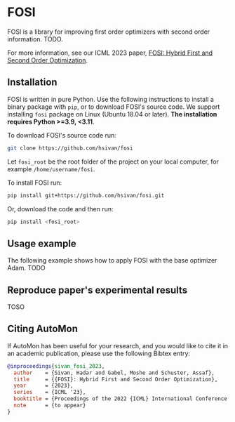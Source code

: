 # FOSI

FOSI is a library for improving first order optimizers with second order information.
TODO.

For more information, see our ICML 2023 paper, [FOSI: Hybrid First and Second Order Optimization](TODO).

## Installation

FOSI is written in pure Python.
Use the following instructions to install a
binary package with `pip`, or to download FOSI's source code.
We support installing `fosi` package on Linux (Ubuntu 18.04 or later).
**The installation requires Python >=3.9, <3.11**.

To download FOSI's source code run:
```bash
git clone https://github.com/hsivan/fosi
```
Let `fosi_root` be the root folder of the project on your local computer, for example `/home/username/fosi`.

To install FOSI run:
```bash
pip install git+https://github.com/hsivan/fosi.git
```
Or, download the code and then run:
```bash
pip install <fosi_root>
```

## Usage example

The following example shows how to apply FOSI with the base optimizer Adam.
TODO

## Reproduce paper's experimental results

TOSO

## Citing AutoMon

If AutoMon has been useful for your research, and you would like to cite it in an academic
publication, please use the following Bibtex entry:
```bibtex
@inproceedings{sivan_fosi_2023,
  author    = {Sivan, Hadar and Gabel, Moshe and Schuster, Assaf},
  title     = {{FOSI}: Hybrid First and Second Order Optimization},
  year      = {2023},
  series    = {ICML '23},
  booktitle = {Proceedings of the 2022 {ICML} International Conference on Machine Learning},
  note      = {to appear}
}
```
